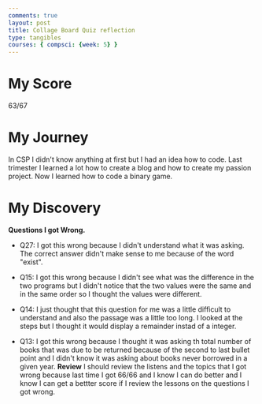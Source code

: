 ```yaml
---
comments: true
layout: post
title: Collage Board Quiz reflection
type: tangibles
courses: { compsci: {week: 5} }
---
```

# My Score
63/67
# My Journey
In CSP I didn't know anything at first but I had an idea how to code. Last trimester I learned a lot how to create a blog and how to create my passion project. Now I learned how to code a binary game.
# My Discovery
**Questions I got Wrong.**
- Q27: I got this wrong because I didn't understand what it was asking. The correct answer didn't make sense to me because of the word "exist".

- Q15: I got this wrong because I didn't see what was the difference in the two programs but I didn't notice that the two values were the same and in the same order so I thought the values were different.

- Q14: I just thought that this question for me was a little difficult to understand and also the passage was a little too long. I looked at the steps but I thought it would display a remainder instad of a integer.

- Q13: I got this wrong because I thought it was asking th total number of books that was due to be returned because of the second to last bullet point and I didn't know it was asking about books never borrowed in a given year.
**Review**
I should review the listens and the topics that I got wrong because last time I got 66/66 and I know I can do better and I know I can get a bettter score if I review the lessons on the questions I got wrong.